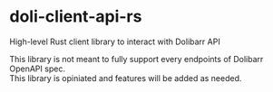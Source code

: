 # doli-client-api-rs
High-level Rust client library to interact with Dolibarr API

This library is not meant to fully support every endpoints of Dolibarr OpenAPI spec.  
This library is opiniated and features will be added as needed.
